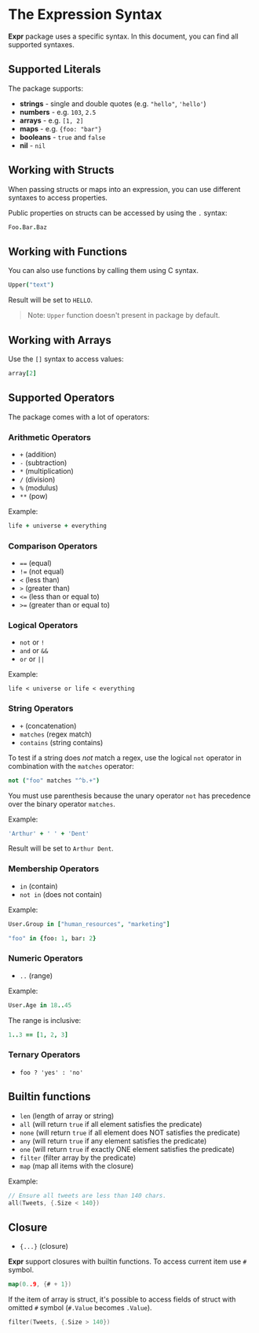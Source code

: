# The Expression Syntax

**Expr** package uses a specific syntax. In this document, you can find all supported
syntaxes.

## Supported Literals

The package supports:

* **strings** - single and double quotes (e.g. `"hello"`, `'hello'`)
* **numbers** - e.g. `103`, `2.5`
* **arrays** - e.g. `[1, 2]`
* **maps** - e.g. `{foo: "bar"}`
* **booleans** - `true` and `false`
* **nil** - `nil`

## Working with Structs

When passing structs or maps into an expression, you can use different syntaxes to
access properties.

Public properties on structs can be accessed by using the `.` syntax:

```coffeescript
Foo.Bar.Baz
```

## Working with Functions

You can also use functions by calling them using C syntax.

```coffeescript
Upper("text")
```

Result will be set to `HELLO`. 

> Note: `Upper` function doesn't present in package by default. 

## Working with Arrays

Use the `[]` syntax to access values:

```coffeescript
array[2]
```

## Supported Operators

The package comes with a lot of operators:

### Arithmetic Operators

* `+` (addition)
* `-` (subtraction)
* `*` (multiplication)
* `/` (division)
* `%` (modulus)
* `**` (pow)

Example:

```coffeescript
life + universe + everything
``` 

### Comparison Operators

* `==` (equal)
* `!=` (not equal)
* `<` (less than)
* `>` (greater than)
* `<=` (less than or equal to)
* `>=` (greater than or equal to)

### Logical Operators

* `not` or `!`
* `and` or `&&`
* `or` or `||`

Example:

```
life < universe or life < everything
```

### String Operators

* `+` (concatenation)
* `matches` (regex match)
* `contains` (string contains)

To test if a string does *not* match a regex, use the logical `not` operator in combination with the `matches` operator:

```coffeescript
not ("foo" matches "^b.+")
```

You must use parenthesis because the unary operator `not` has precedence over the binary operator `matches`.

Example:

```coffeescript
'Arthur' + ' ' + 'Dent'
```

Result will be set to `Arthur Dent`.

### Membership Operators

* `in` (contain)
* `not in` (does not contain)

Example:

```coffeescript
User.Group in ["human_resources", "marketing"]
```

```coffeescript
"foo" in {foo: 1, bar: 2}
```

### Numeric Operators

* `..` (range)

Example:

```coffeescript
User.Age in 18..45
```

The range is inclusive:

```coffeescript
1..3 == [1, 2, 3]
```

### Ternary Operators

* `foo ? 'yes' : 'no'`

## Builtin functions

* `len` (length of array or string)
* `all` (will return `true` if all element satisfies the predicate)
* `none` (will return `true` if all element does NOT satisfies the predicate)
* `any` (will return `true` if any element satisfies the predicate)
* `one` (will return `true` if exactly ONE element satisfies the predicate)
* `filter` (filter array by the predicate)
* `map` (map all items with the closure)

Example:

```go
// Ensure all tweets are less than 140 chars.
all(Tweets, {.Size < 140})
```

## Closure

* `{...}` (closure)

**Expr** support closures with builtin functions. To access current item use `#` symbol.

```go
map(0..9, {# + 1})
```

If the item of array is struct, it's possible to access fields of struct with omitted `#` symbol (`#.Value` becomes `.Value`).

```go
filter(Tweets, {.Size > 140})
```
